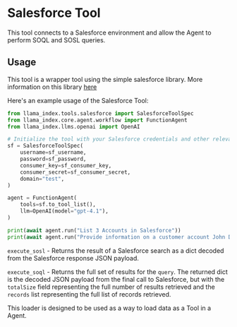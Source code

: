 # Salesforce Tool

This tool connects to a Salesforce environment and allow the Agent to perform SOQL and SOSL queries.

## Usage

This tool is a wrapper tool using the simple salesforce library. More information on this library [here](https://simple-salesforce.readthedocs.io/)

Here's an example usage of the Salesforce Tool:

```python
from llama_index.tools.salesforce import SalesforceToolSpec
from llama_index.core.agent.workflow import FunctionAgent
from llama_index.llms.openai import OpenAI

# Initialize the tool with your Salesforce credentials and other relevant details
sf = SalesforceToolSpec(
    username=sf_username,
    password=sf_password,
    consumer_key=sf_consumer_key,
    consumer_secret=sf_consumer_secret,
    domain="test",
)

agent = FunctionAgent(
    tools=sf.to_tool_list(),
    llm=OpenAI(model="gpt-4.1"),
)

print(await agent.run("List 3 Accounts in Salesforce"))
print(await agent.run("Provide information on a customer account John Doe"))
```

`execute_sosl` - Returns the result of a Salesforce search as a dict decoded from the Salesforce response JSON payload.

`execute_soql` - Returns the full set of results for the `query`. The returned dict is the decoded JSON payload from the final call to Salesforce, but with the `totalSize` field representing the full number of results retrieved and the `records` list representing the full list of records retrieved.

This loader is designed to be used as a way to load data as a Tool in a Agent.
